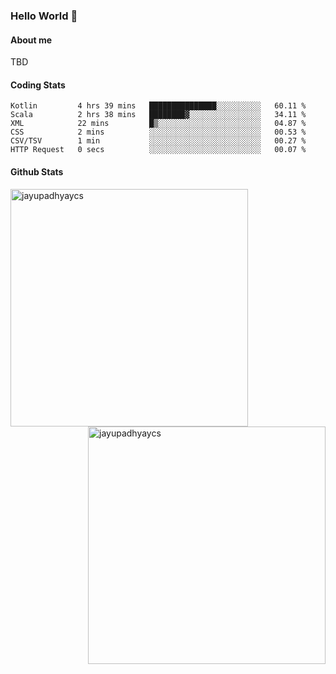 ### Hello World 👋
#### About me
TBD
#### Coding Stats
<!--START_SECTION:waka-->

```text
Kotlin         4 hrs 39 mins   ███████████████░░░░░░░░░░   60.11 %
Scala          2 hrs 38 mins   ████████▓░░░░░░░░░░░░░░░░   34.11 %
XML            22 mins         █▒░░░░░░░░░░░░░░░░░░░░░░░   04.87 %
CSS            2 mins          ░░░░░░░░░░░░░░░░░░░░░░░░░   00.53 %
CSV/TSV        1 min           ░░░░░░░░░░░░░░░░░░░░░░░░░   00.27 %
HTTP Request   0 secs          ░░░░░░░░░░░░░░░░░░░░░░░░░   00.07 %
```

<!--END_SECTION:waka-->
#### Github Stats

<p  ><img align="left" src="https://github-readme-stats.vercel.app/api/top-langs?username=jayupadhyaycs&theme=tokyonight&show_icons=true&locale=en&layout=compact" alt="jayupadhyaycs" width="380px"  /> 
<img align="right" src="https://github-readme-streak-stats.herokuapp.com/?user=jayupadhyaycs&theme=tokyonight&" alt="jayupadhyaycs" width="380px"/>
</p>




<!--
**JayUpadhyayCS/JayUpadhyayCS** is a ✨ _special_ ✨ repository because its `README.md` (this file) appears on your GitHub profile.

Here are some ideas to get you started:

- 🔭 I’m currently working on ...
- 🌱 I’m currently learning ...
- 👯 I’m looking to collaborate on ...
- 🤔 I’m looking for help with ...
- 💬 Ask me about ...
- 📫 How to reach me: ...
- 😄 Pronouns: ...
- ⚡ Fun fact: ...
-->
